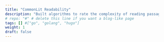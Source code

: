 ```yaml
---
title: "CommonLit Readability"
description: "Built algorithms to rate the complexity of reading passages for grade 3-12 classroom use. Utilizing large pretrained NLP models from Huggingface, pretrained Roberta Large model. Stacked multiple large models, final rank 18th out of 3600 competitors. "
# repo: "#" # delete this line if you want a blog-like page
tags: [] #["go", "golang", "hugo"]
weight: 1
draft: false
---
```

